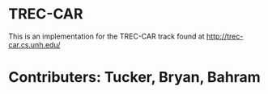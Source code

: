 # TREC-CAR 
This is an implementation for the TREC-CAR track found at http://trec-car.cs.unh.edu/
# Contributers: Tucker, Bryan, Bahram

